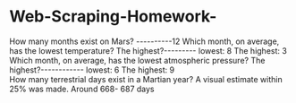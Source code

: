 # Web-Scraping-Homework-
How many months exist on Mars?   ----------12
Which month, on average, has the lowest temperature? The highest?---------       lowest: 8 The highest: 3   
Which month, on average, has the lowest atmospheric pressure? The highest?------------ lowest: 6 The highest: 9  
How many terrestrial days exist in a Martian year? A visual estimate within 25% was made. Around 668- 687 days 
